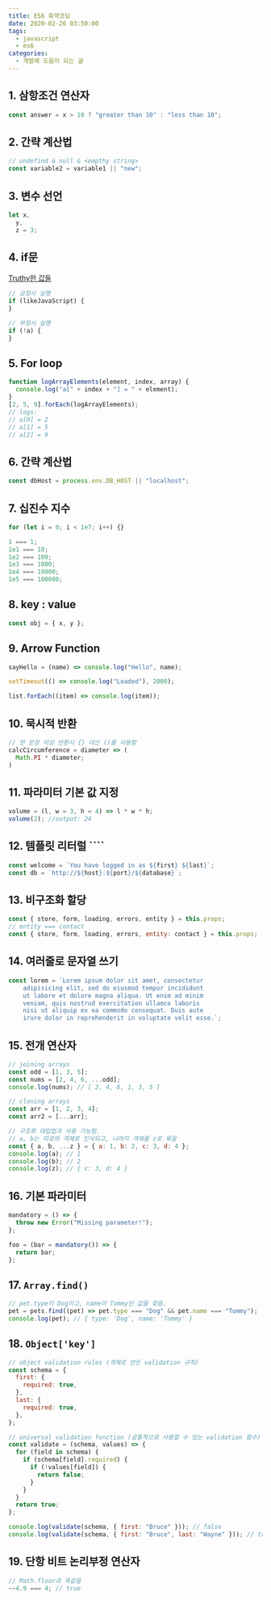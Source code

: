 ```yaml
---
title: ES6 축약코딩
date: 2020-02-26 03:50:00
tags:
  - javascript
  - es6
categories:
  - 개발에 도움이 되는 글
---
```


## 1. 삼항조건 연산자

```jsx
const answer = x > 10 ? "greater than 10" : "less than 10";
```

## 2. 간략 계산법

```jsx
// undefind & null & <empthy string>
const variable2 = variable1 || "new";
```

## 3. 변수 선언

```jsx
let x,
  y,
  z = 3;
```

## 4. if문

[Truthy한 값들](https://developer.mozilla.org/en-US/docs/Glossary/Truthy)

```jsx
// 긍정시 실행
if (likeJavaScript) {
}

// 부정시 실행
if (!a) {
}
```

## 5. For loop

```jsx
function logArrayElements(element, index, array) {
  console.log("a[" + index + "] = " + element);
}
[2, 5, 9].forEach(logArrayElements);
// logs:
// a[0] = 2
// a[1] = 5
// a[2] = 9
```

## 6. 간략 계산법

```jsx
const dbHost = process.env.DB_HOST || "localhost";
```

## 7. 십진수 지수

```jsx
for (let i = 0; i < 1e7; i++) {}

1 === 1;
1e1 === 10;
1e2 === 100;
1e3 === 1000;
1e4 === 10000;
1e5 === 100000;
```

## 8. key : value

```jsx
const obj = { x, y };
```

## 9. Arrow Function

```jsx
sayHello = (name) => console.log("Hello", name);

setTimeout(() => console.log("Loaded"), 2000);

list.forEach((item) => console.log(item));
```

## 10. 묵시적 반환

```jsx
// 한 문장 이상 반환시 {} 대신 ()를 사용함
calcCircumference = diameter => (
  Math.PI * diameter;
)
```

## 11. 파라미터 기본 값 지정

```jsx
volume = (l, w = 3, h = 4) => l * w * h;
volume(2); //output: 24
```

## 12. 템플릿 리터럴 ````

```jsx
const welcome = `You have logged in as ${first} ${last}`;
const db = `http://${host}:${port}/${database}`;
```

## 13. 비구조화 할당

```jsx
const { store, form, loading, errors, entity } = this.props;
// entity === contact
const { store, form, loading, errors, entity: contact } = this.props;
```

## 14. 여러줄로 문자열 쓰기

```jsx
const lorem = `Lorem ipsum dolor sit amet, consectetur
    adipisicing elit, sed do eiusmod tempor incididunt
    ut labore et dolore magna aliqua. Ut enim ad minim
    veniam, quis nostrud exercitation ullamco laboris
    nisi ut aliquip ex ea commodo consequat. Duis aute
    irure dolor in reprehenderit in voluptate velit esse.`;
```

## 15. 전개 연산자

```jsx
// joining arrays
const odd = [1, 3, 5];
const nums = [2, 4, 6, ...odd];
console.log(nums); // [ 2, 4, 6, 1, 3, 5 ]

// cloning arrays
const arr = [1, 2, 3, 4];
const arr2 = [...arr];

// 구조화 대입법과 사용 가능함.
// a, b는 따로의 객체로 인식되고, 나머지 객체를 z로 묶음
const { a, b, ...z } = { a: 1, b: 2, c: 3, d: 4 };
console.log(a); // 1
console.log(b); // 2
console.log(z); // { c: 3, d: 4 }
```

## 16. 기본 파라미터

```jsx
mandatory = () => {
  throw new Error("Missing parameter!");
};

foo = (bar = mandatory()) => {
  return bar;
};
```

## 17. `Array.find()`

```jsx
// pet.type이 Dog이고, name이 Tommy인 값을 찾음.
pet = pets.find((pet) => pet.type === "Dog" && pet.name === "Tommy");
console.log(pet); // { type: 'Dog', name: 'Tommy' }
```

## 18. `Object['key']`

```jsx
// object validation rules (객체로 만든 validation 규칙)
const schema = {
  first: {
    required: true,
  },
  last: {
    required: true,
  },
};

// universal validation function (공통적으로 사용할 수 있는 validation 함수)
const validate = (schema, values) => {
  for (field in schema) {
    if (schema[field].required) {
      if (!values[field]) {
        return false;
      }
    }
  }
  return true;
};

console.log(validate(schema, { first: "Bruce" })); // false
console.log(validate(schema, { first: "Bruce", last: "Wayne" })); // true
```

## 19. 단항 비트 논리부정 연산자

```jsx
// Math.floor과 똑같음
~~4.9 === 4; // true
```
